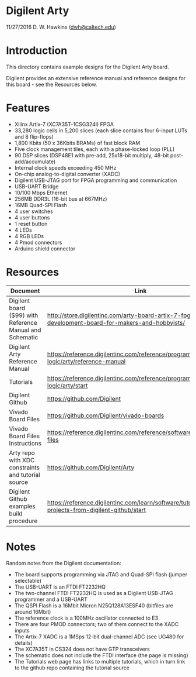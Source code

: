 # Digilent Arty

11/27/2016 D. W. Hawkins (dwh@caltech.edu)

# Introduction
This directory contains example designs for the Digilent Arty board.

Digilent provides an extensive reference manual and reference designs for this board - see the Resources below.

# Features

* Xilinx Artix-7 (XC7A35T-1CSG324I) FPGA
* 33,280 logic cells in 5,200 slices (each slice contains four 6-input LUTs and 8 flip-flops)
* 1,800 Kbits (50 x 36Kbits BRAMs) of fast block RAM
* Five clock management tiles, each with a phase-locked loop (PLL)
* 90 DSP slices (DSP48E1 with pre-add, 25x18-bit multiply, 48-bit post-add/accumulate)
* Internal clock speeds exceeding 450 MHz
* On-chip analog-to-digital converter (XADC)
* Digilent USB-JTAG port for FPGA programming and communication
* USB-UART Bridge
* 10/100 Mbps Ethernet
* 256MB DDR3L (16-bit bus at 667MHz)
* 16MB Quad-SPI Flash
* 4 user switches
* 4 user buttons
* 1 reset button
* 4 LEDs
* 4 RGB LEDs
* 4 Pmod connectors
* Arduino shield connector

# Resources

Document | Link
---------|-----
Digilent board ($99) with Reference Manual and Schematic | http://store.digilentinc.com/arty-board-artix-7-fpga-development-board-for-makers-and-hobbyists/
Digilent Arty Reference Manual | https://reference.digilentinc.com/reference/programmable-logic/arty/reference-manual
Tutorials | https://reference.digilentinc.com/reference/programmable-logic/arty/start
Digilent Github | https://github.com/Digilent
Vivado Board Files | https://github.com/Digilent/vivado-boards
Vivado Board Files Instructions | https://reference.digilentinc.com/reference/software/vivado/board-files
Arty repo with XDC constraints and tutorial source | https://github.com/Digilent/Arty
Digilent Github examples build procedure | https://reference.digilentinc.com/learn/software/tutorials/vivado-projects-from-digilent-github/start

# Notes
Random notes from the Digilent documentation:
* The board supports programming via JTAG and Quad-SPI flash (jumper selectable)
* The USB-UART is an FTDI FT2232HQ
* The two-channel FTDI FT2232HQ is used as a Digilent USB-JTAG programmer and a USB-UART
* The QSPI Flash is a 16Mbit Micron N25Q128A13ESF40 (bitfiles are around 16Mbit)
* The reference clock is a 100MHz oscillator connected to E3
* There are four PMOD connectors; two of them connect to the XADC inputs
* The Artix-7 XADC is a 1MSps 12-bit dual-channel ADC (see UG480 for details)
* The XC7A35T in CS324 does not have GTP transceivers
* The schematic does not include the FTDI interface (the page is missing)
* The Tutorials web page has links to multiple tutorials, which in turn link to the github repo containing the tutorial source
